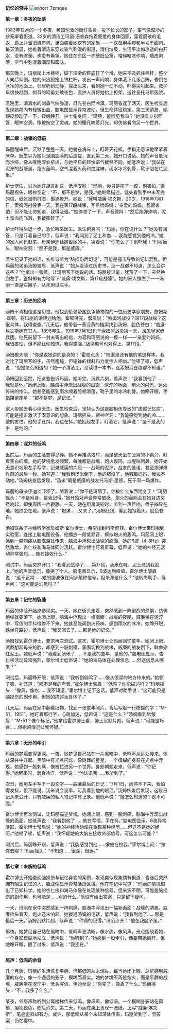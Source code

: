 

**记忆的深井**
![export_7zmqee](_res/export_7zmqee.png)

**第一章：冬夜的坠落**

1983年12月的一个冬夜，英国伦敦的街灯昏黄，投下长长的影子，雾气像湿冷的纱笼罩着街道。32岁的清洁工玛丽·汤普森拖着疲惫的身体回家，穿着磨破的毛衣，肩上背着旧帆布包，里面装着她仅有的家当——一双备用手套和半块干面包。每天清晨，她推着清洁车穿过雾气弥漫的街道，清扫垃圾，生活平淡如凉透的白开水，没有波澜，也没有希望。她住在东区一栋破旧公寓，楼梯吱吱作响，墙皮剥落，空气中弥漫着潮湿和霉味。

那天晚上，玛丽爬上木楼梯，脚下湿滑的鞋底打了个滑，她来不及抓住栏杆，整个人向后仰倒。她的头狠狠撞上铁栏杆，发出一声闷响，身体滚下几级台阶，昏倒在冰冷的地面上。邻居听到动静，探出头来，看到她一动不动，吓得尖叫起来。救护车很快赶到，刺耳的鸣笛划破夜色，医护人员将她抬上担架，送往圣托马斯医院。

医院里，消毒水的刺鼻气味弥漫，灯光苍白而冷漠。玛丽昏迷了两天，医生检查后发现她颅内有轻微出血，脑电图显示异常波动，但生命体征稳定。第三天清晨，她眼皮颤动了一下，缓缓睁开。护士俯身问：“玛丽，能听见我吗？”她没有立刻回答，眼神空洞，像被掏空了灵魂。她的瞳孔映着灯光，却仿佛看向另一个世界。

---

**第二章：战壕的低语**

玛丽醒来后，沉默了整整一天。她躺在病床上，盯着天花板，手指无意识地摩挲着床单。医生以为她只是脑震荡的后遗症，直到第二天，她开口说话。她的声音低沉而沙哑，像从喉咙深处挤出，与她平日的轻快语气截然不同。她低声说：“我站在泥泞的战壕里，炮火轰鸣，空气混着火药和血腥味，雨水冰冷刺骨，靴子陷在烂泥里。”

护士愣住，以为她在胡言乱语，低声安慰：“玛丽，你只是摔了一跤，别害怕。”但玛丽摇头，眼神坚定：“不，那不是梦，是我。”她继续描述，低头看到手中未写完的信，纸张被雨打湿，墨迹晕开。她说：“我叫威廉·埃文斯，20岁，1916年7月1日，索姆河战役第一天。我在第17段战壕，写信给妈妈：‘亲爱的妈妈，我很害怕，但不能让你知道，我得坚强。’”她停顿了一下，声音颤抖：“然后炮弹炸响，泥土和血肉飞溅，我被撕碎了。”

护士吓得后退一步，急忙叫来医生。医生俯身问：“玛丽，你在说什么？”她没有回答，只是盯着自己的手，低声说：“我闻到了泥土和血……我能感觉到他的冷。”她的家人闻讯赶来，母亲伊迪丝握着她的手，哭着说：“你怎么了？别吓我！”玛丽抬头，眼神空洞：“那不是我，那是威廉。”

医生记录下她的话，初步诊断为“脑损伤后幻觉”，可能是撞击导致的记忆混乱。但玛丽的弟弟汤姆皱眉，低声说：“她从没读过历史书，连一战都不知道，怎么会讲这些？”他拿出一张纸，让玛丽写下她说的话。玛丽接过笔，犹豫了一下，突然换到左手，歪斜却有力地写下“威廉·埃文斯，第17段战壕”。她的家人愣住了——玛丽一直是右撇子，从未用过左手。

---

**第三章：历史的回响**

汤姆不肯相信这是幻觉。他找到伦敦帝国战争博物馆的一位历史学家朋友，詹姆斯·霍顿，将玛丽的话转述给他。霍顿听完，皱眉说：“索姆河战役？第17段战壕？这很具体，我得查查。”几天后，他带着一叠泛黄的档案找到汤姆，脸色苍白：“威廉·埃文斯确有其人，1896年生，1916年7月1日死于索姆河战役第一天，隶属皇家步兵团。他死前留下一封未寄出的信，内容和玛丽说的一模一样——‘亲爱的妈妈，我很害怕，但不能让你知道，我得坚强。’战壕编号也对得上，第17段。”

汤姆瞪大眼：“你是说她讲的是真的？”霍顿点头：“档案里还有他的笔迹样本，我对比了玛丽写的字，虽然粗糙，但笔锋的倾斜和力度惊人相似。”他顿了顿，低声说：“但她怎么知道的？她一个清洁工，没读过一本书，连索姆河在哪都不知道。”

汤姆回到医院，把这些告诉玛丽。她听完，沉默片刻，低声说：“我看到他了……我就是他。”她闭上眼，脑海中浮现出战壕的画面：泥泞的地面，炮火的闪光，远处传来的惨叫。她甚至能感到雨水顺着脸颊滑落，靴子里的冰冷刺骨。她睁开眼，手指攥紧床单：“那不是梦，是记忆。”

家人带她去看心理医生。医生检查后，坚持认为这是脑损伤导致的“虚假记忆症”，可能是撞击激活了潜意识的想象。玛丽摇头，眼神空洞：“我能感觉到他的冷……他的害怕。他的手在抖，我也在抖。”她抬起左手，盯着它，低声说：“这不是我的手，是他的。”

---

**第四章：深井的低鸣**

出院后，玛丽的生活变得诡异。她不再推清洁车，而是整天坐在公寓的小桌旁，盯着空白的墙。她的梦境愈发频繁，每晚都是战壕，炮火轰鸣，血腥味刺鼻。她开始无意识地用左手写字，记录威廉的片段——战壕的泥泞，战友的低语，甚至炮弹爆炸前的最后一秒。她写道：“我看到汤米倒下，他的腿没了，他喊着妈妈，我拉不动他。”汤姆核查后发现，“汤米”确是威廉的战友托马斯·里德，死于同一场爆炸。

玛丽的母亲伊迪丝吓坏了，哭着说：“你不是玛丽了，你被什么东西附身了！”玛丽摇头：“不是附身，是我记得。”她开始对声音异常敏感，炮火的轰鸣会在她耳边突然响起，即使周围一片寂静。一天，她在厨房洗碗时，听到一声巨响，盘子摔碎在地。她跌坐在地，低声说：“炮弹……又来了。”汤姆赶到，看到她抱着头，脸色苍白。

汤姆联系了神经科学家詹姆斯·霍尔博士，希望找到科学解释。霍尔博士带玛丽到实验室，连接上脑电图设备。他播放一段低频音，模拟炮火的轰鸣。玛丽闭上眼，感到一股刺痛从脑海深处传来，脑海中浮现出战壕的画面。她的θ波（4-8Hz）突然激增，杏仁核和海马体同时活跃。霍尔博士盯着屏幕，低声说：“她的神经元活动异常强烈……像在接收什么。”

测试中，玛丽突然开口：“我看到战壕了……第17段，汤米在喊，泥土溅到我脸上。”她的声音低沉，像换了个人。脑电图显示，θ波达到峰值，霍尔博士皱眉说：“这不正常……她的脑波像在同步某种信号，但来源是什么？”他转向助手，低声问：“这可能是幻觉吗？”

---

**第五章：记忆的裂缝**

玛丽的体验开始渗透现实。一天，她在街头走着，突然感到一阵剧烈的恐惧，仿佛炮弹就要落下。她闭上眼，脑海中浮现出一幅画面：战壕的夜晚，威廉坐在泥泞中，写信的手抖得停不下来。她甚至能闻到火药味，感到雨水的冰冷。她睁开眼，跌坐在路边，低声说：“我又回去了……那是他的记忆。”

汤姆找到霍尔博士，要求再次测试。这次，霍尔博士让玛丽回忆童年。她闭上眼，试图想起母亲的脸，却感到一股刺痛，画面切换到战壕，威廉的战友倒下，鲜血染红泥土。她低声说：“我看到汤米了……不是我的童年，是他的。”脑电图显示，杏仁核活动异常强烈，霍尔博士低声说：“她的海马体在处理信息……但这信息从哪来？”

测试后，玛丽睁开眼，低声说：“我听到低鸣了……像从很深的地方传来的。”她顿了顿，补充道：“那不是我的声音。”霍尔博士皱眉：“低鸣？你能描述吗？”玛丽摇头：“像风，像水……我不知道。”霍尔博士记下这话，低声对助手说：“这可能只是脑损伤的副作用，但她的描述太具体了。”

几天后，玛丽在家中翻看旧物，找到一张童年照片，背后写着一行模糊的字：“M-51，1951”。她盯着那行字，心跳加速，低声说：“这是什么？”汤姆看到后皱眉：“M-51？像个标记。”他拿给霍尔博士看，博士沉默片刻，低声说：“可能是巧合……但她的情况让我怀疑。”

---

**第六章：无形的牵引**

玛丽的梦境变得更深。一夜，她梦见自己站在一片黑暗中，低鸣声从远处传来，像从深井中升起。黑暗中有光点闪烁，像跳舞的星星，一个模糊的身影在光点中浮现。她感到一股刺痛，像被拉进另一个世界。身影朝她走来，低声说：“你记得。”她醒来时，满身冷汗，低声说：“他认识我……我听到了。”

次日，她用左手写下一段文字——威廉最后的日记：“7月1日，雨停不下来，我怕得发抖，但不能说。汤米说会没事，可我看到他的眼泪。”汤姆核查后发现，这段日记从未公开，只有威廉的私人笔记中有记录。他低声说：“她怎么知道的？这不可能。”

霍尔博士再次测试，让玛丽描述梦境。她闭上眼，感到一股刺痛，脑海中浮现出战壕的画面。她低声说：“我看到他了……他在写信，手在抖。”脑电图显示，θ波异常活跃，霍尔博士皱眉说：“她的神经活动像在重现某种经历……但这不是她的经历。”他顿了顿，低声说：“我怀疑她的大脑在接收外部信号，可这怎么可能？”

测试后，玛丽睁开眼，低声说：“我能感觉到他……像他在拉我。”霍尔博士问：“拉你去哪？”玛丽摇头：“不知道……很深，很远。”

---

**第七章：未解的低鸣**

霍尔博士开始查阅脑损伤与记忆异变的案例，发现类似现象偶有报道：昏迷后突然拥有陌生记忆的人，脑成像显示异常活跃区域。他在笔记中写道：“玛丽的情况超出了已知科学。她的杏仁核和海马体像在处理某种信号，但来源不明。可能是脑损伤的副作用，也可能是……别的什么。”他没有给出答案，只是留下疑问。

一天，玛丽在家中突然感到一阵刺痛，脑海中浮现出一幅新画面：战壕的清晨，威廉抬头看天，炮火还未响起。她拨通汤姆的电话，低声说：“我看到他了……那是最后一天。”汤姆沉默片刻，低声说：“你真的记得。”玛丽点头：“他在我脑子里。”

那夜，她梦见自己站在黑暗中，低鸣声更清晰，像水流，像风声。光点围绕着她，一个身影模糊地站立，低声说：“你听到了。”她感到一股牵引，像要带她离开，但她睁开眼，醒了过来，低声说：“我还在。”

---

**尾声：低鸣的余音**

几个月后，玛丽的生活恢复平静，但那低鸣从未消失。每当她闭上眼，总能感到威廉的存在，像一个遥远的影子，模糊而真实。她的梦境不再是炮火，而是平静的战壕，威廉坐在泥泞中，低头写信。伊迪丝说：“你变了，像丢了什么。”玛丽摇头：“不，我多了什么。”

某夜，邻居声称听到公寓楼梯传来低鸣，像风声，像低语。一个模糊身影站在窗前，凝视夜色，随后消失。第二天，玛丽在桌上发现一张纸，上写“威廉·埃文斯”，笔迹歪斜却有力。或许，那低鸣从某个未知深处传来，玛丽听到了，而答案，仍在雾中。

---






